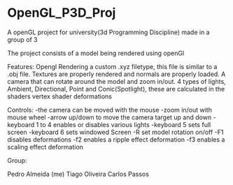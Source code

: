 # OpenGL_P3D_Proj
A openGL project for university(3d Programming Discipline) made in a group of 3

The project consists of a model being rendered using openGl

Features:
Opengl Rendering a custom .xyz filetype, this file is similar to a .obj file. Textures are properly rendered and normals are properly loaded.
A camera that can rotate around the model and zoom in/out.
4 types of lights, Ambient, Directional, Point and Conic(Spotlight), these are calculated in the shaders
vertex shader deformations


Controls:
-the camera can be moved with the mouse 
-zoom in/out with mouse wheel
-arrow up/down to move the camera target up and down
-keyboard 1 to 4 enables or disables various lights
-keyboard 5 sets full screen
-keyboard 6 sets windowed Screen
-R set model rotation on/off
-F1 disables deformations
-f2 enables a ripple effect deformation
-f3 enables a scaling effect deformation

Group:

Pedro Almeida (me)
Tiago Oliveira
Carlos Passos
